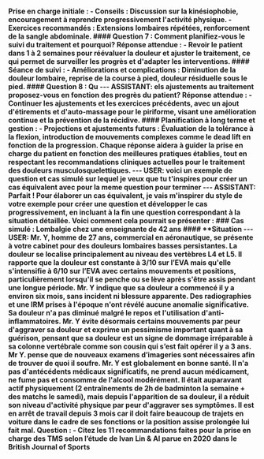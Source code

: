 #### **Prise en charge initiale :** - **Conseils :** Discussion sur la kinésiophobie, encouragement à reprendre progressivement l'activité physique. - **Exercices recommandés :** Extensions lombaires répétées, renforcement de la sangle abdominale. #### **Question 7 : Comment planifiez-vous le suivi du traitement et pourquoi?** **Réponse attendue :** - Revoir le patient dans 1 à 2 semaines pour réévaluer la douleur et ajuster le traitement, ce qui permet de surveiller les progrès et d'adapter les interventions. #### **Séance de suivi :** - **Améliorations et complications :** Diminution de la douleur lombaire, reprise de la course à pied, douleur résiduelle sous le pied. #### **Question 8 : Qu --- **ASSISTANT**: els ajustements au traitement proposez-vous en fonction des progrès du patient?** **Réponse attendue :** - Continuer les ajustements et les exercices précédents, avec un ajout d'étirements et d'auto-massage pour le piriforme, visant une amélioration continue et la prévention de la récidive. #### **Planification à long terme et gestion :** - **Projections et ajustements futurs :** Évaluation de la tolérance à la flexion, introduction de mouvements complexes comme le dead lift en fonction de la progression. Chaque réponse aidera à guider la prise en charge du patient en fonction des meilleures pratiques établies, tout en respectant les recommandations cliniques actuelles pour le traitement des douleurs musculosquelettiques. --- **USER**: voici un exemple de question et cas simulé sur lequel je veux que tu t'inspires pour créer un cas équivalent avec pour la meme question pour terminer --- **ASSISTANT**: Parfait ! Pour élaborer un cas équivalent, je vais m'inspirer du style de votre exemple pour créer une question et développer le cas progressivement, en incluant à la fin une question correspondant à la situation détaillée. Voici comment cela pourrait se présenter : ### **Cas simulé : Lombalgie chez une enseignante de 42 ans** #### **Situation --- **USER**: Mr. Y, homme de 27 ans, commercial en aéronautique, se présente à votre cabinet pour des douleurs lombaires basses persistantes. La douleur se localise principalement au niveau des vertèbres L4 et L5. Il rapporte que la douleur est constante à 3/10 sur l’EVA mais qu'elle s'intensifie à 6/10 sur l’EVA avec certains mouvements et positions, particulièrement lorsqu'il se penche ou se lève après s'être assis pendant une longue période. Mr. Y indique que sa douleur a commencé il y a environ six mois, sans incident ni blessure apparente. Des radiographies et une IRM prises à l'époque n'ont révélé aucune anomalie significative. Sa douleur n'a pas diminué malgré le repos et l'utilisation d'anti-inflammatoires. Mr. Y évite désormais certains mouvements par peur d'aggraver sa douleur et exprime un pessimisme important quant à sa guérison, pensant que sa douleur est un signe de dommage irréparable à sa colonne vertébrale comme son cousin qui s’est fait opérer il y a 3 ans. Mr Y. pense que de nouveaux examens d’imageries sont nécessaires afin de trouver de quoi il soufre. Mr. Y est globalement en bonne santé. Il n'a pas d'antécédents médicaux significatifs, ne prend aucun médicament, ne fume pas et consomme de l'alcool modérément. Il était auparavant actif physiquement (2 entraînements de 2h de badminton la semaine + des matchs le samedi), mais depuis l'apparition de sa douleur, il a réduit son niveau d'activité physique par peur d'aggraver ses symptômes. Il est en arrêt de travail depuis 3 mois car il doit faire beaucoup de trajets en voiture dans le cadre de ses fonctions or la position assise prolongée lui fait mal. Question : - Citez les 11 recommandations faites pour la prise en charge des TMS selon l’étude de Ivan Lin & Al parue en 2020 dans le British Journal of Sports